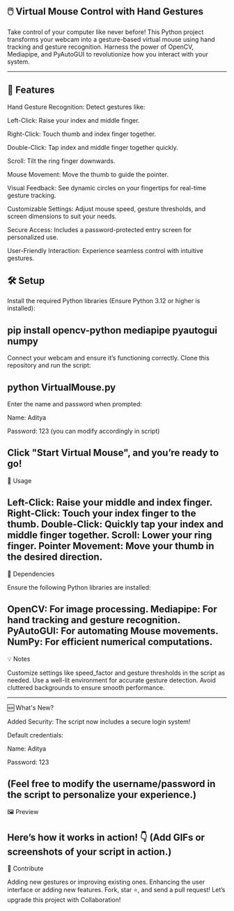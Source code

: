 
🖱️ Virtual Mouse Control with Hand Gestures
--------------------------------------------------------------------------------------------------------------------------------------------------------------------------------
Take control of your computer like never before! This Python project transforms your webcam into a gesture-based virtual mouse using hand tracking and gesture recognition. Harness the power of OpenCV, Mediapipe, and PyAutoGUI to revolutionize how you interact with your system.

_______________________________________________________________________________________________________________________________________________________________________________

🌟 Features
-------------------------------------------------------------------------------------------------------------------------------------------------------------------------------
Hand Gesture Recognition: Detect gestures like:

Left-Click: Raise your index and middle finger.

Right-Click: Touch thumb and index finger together.

Double-Click: Tap index and middle finger together quickly.

Scroll: Tilt the ring finger downwards.

Mouse Movement: Move the thumb to guide the pointer.

Visual Feedback: See dynamic circles on your fingertips for real-time gesture tracking.

Customizable Settings: Adjust mouse speed, gesture thresholds, and screen dimensions to suit your needs.

Secure Access: Includes a password-protected entry screen for personalized use.

User-Friendly Interaction: Experience seamless control with intuitive gestures.

🛠️ Setup
-------------------------------------------------------------------------------------------------------------------------------------------------------------------------------
Install the required Python libraries (Ensure Python 3.12 or higher is installed):


pip install opencv-python mediapipe pyautogui numpy    
----------------------------------------------------

Connect your webcam and ensure it’s functioning correctly.
Clone this repository and run the script:

python VirtualMouse.py                
----------------------------------------------------
Enter the name and password when prompted:

Name: Aditya

Password: 123 (you can modify accordingly in script)

Click "Start Virtual Mouse", and you’re ready to go!
--------------------------------------------------------------------------------------------------------------------------------------------------------------------------------
🎥 Usage

  Left-Click: Raise your middle and index finger.
  Right-Click: Touch your index finger to the thumb.
  Double-Click: Quickly tap your index and middle finger together.
  Scroll: Lower your ring finger.
  Pointer Movement: Move your thumb in the desired direction.
--------------------------------------------------------------------------------------------------------------------------------------------------------------------------------
🧰 Dependencies

Ensure the following Python libraries are installed:

  OpenCV: For image processing.
  Mediapipe: For hand tracking and gesture recognition.
  PyAutoGUI: For automating Mouse movements.
  NumPy: For efficient numerical computations.
--------------------------------------------------------------------------------------------------------------------------------------------------------------------------------
💡 Notes

Customize settings like speed_factor and gesture thresholds in the script as needed.
Use a well-lit environment for accurate gesture detection.
Avoid cluttered backgrounds to ensure smooth performance.

--------------------------------------------------------------------------------------------------------------------------------------------------------------------------------

🆕 What's New?

Added Security: The script now includes a secure login system!

Default credentials:

Name: Aditya

Password: 123

(Feel free to modify the username/password in the script to personalize your experience.)
--------------------------------------------------------------------------------------------------------------------------------------------------------------------------------
🖼️ Preview

Here’s how it works in action! 👇 (Add GIFs or screenshots of your script in action.)
--------------------------------------------------------------------------------------------------------------------------------------------------------------------------------
🥳 Contribute

Adding new gestures or improving existing ones.
Enhancing the user interface or adding new features.
Fork, star ⭐, and send a pull request! Let’s upgrade this project with Collaboration!
